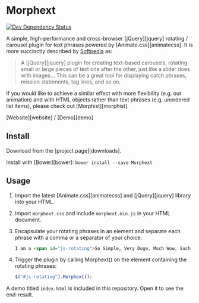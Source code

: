 Morphext
========

[![Dev Dependency Status](https://david-dm.org/MrSaints/Morphext/dev-status.svg?style=flat)](https://david-dm.org/MrSaints/Morphext#info=devDependencies)

A simple, high-performance and cross-browser [jQuery][jquery] rotating / carousel plugin for text phrases powered by [Animate.css][animatecss]. It is more succinctly described by [Softpedia](http://webscripts.softpedia.com/script/Text-Management/Text-Tools/Morphext-82875.html) as:

> A [jQuery][jquery] plugin for creating text-based carousels, rotating small or large pieces of text one after the other, just like a slider does with images... This can be a great tool for displaying catch phrases, mission statements, tag lines, and so on.

If you would like to achieve a similar effect with more flexibility (e.g. out animation) and with HTML objects rather than text phrases (e.g. unordered list items), please check out [Morphist][morphist].

[Website][website] / [Demo][demo]


Install
-------

Download from the [project page][downloads].

Install with [Bower][bower]: `bower install --save Morphext`


Usage
-----

1. Import the latest [Animate.css][animatecss] and [jQuery][jquery] library into your HTML.

2. Import `morphext.css` and include `morphext.min.js` in your HTML document.

3. Encapsulate your rotating phrases in an element and separate each phrase with a comma or a separator of your choice:

    ```html
    I am a <span id="js-rotating">So Simple, Very Doge, Much Wow, Such Cool</span> Text Rotator
    ```

4. Trigger the plugin by calling Morphext() on the element containing the rotating phrases:

    ```js
    $("#js-rotating").Morphext();
    ```

A demo titled `index.html` is included in this repository. Open it to see the end-result.


